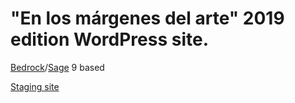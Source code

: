# "En los márgenes del arte" 2019 edition WordPress site.

[Bedrock](https://github.com/roots/bedrock)/[Sage](https://github.com/roots/sage) 9 based

[Staging site](https://stage.margenesdelarte.com)

